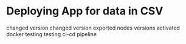# Deploying App for data in CSV
changed version
changed version
exported nodes versions
activated docker
testing
testing ci-cd pipeline